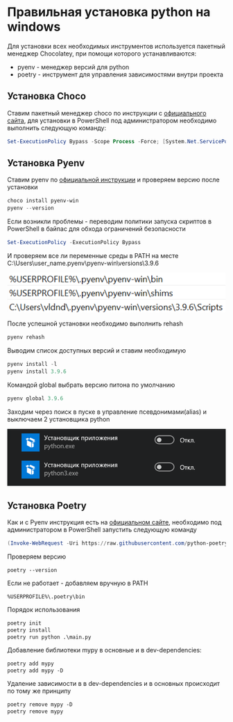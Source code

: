 # Правильная установка python на windows
Для установки всех необходимых инструментов используется пакетный менеджер Chocolatey, при помощи которого устанавливаются:  
* pyenv - менеджер версий для python
* poetry - инструмент для управления зависимостями внутри проекта   

## **Установка Choco**  
Ставим пакетный менеджер choсo по инструкции с [официального сайта](https://chocolatey.org/install), для установки в PowerShell под администратором необходимо выполнить следующую команду:
``` PowerShell
Set-ExecutionPolicy Bypass -Scope Process -Force; [System.Net.ServicePointManager]::SecurityProtocol = [System.Net.ServicePointManager]::SecurityProtocol -bor 3072; iex ((New-Object System.Net.WebClient).DownloadString('https://community.chocolatey.org/install.ps1'))
```
## **Установка Pyenv**
Ставим pyenv по [официальной инструкции](https://pyenv-win.github.io/pyenv-win/#installation) и проверяем версию после установки

``` PowerShell
choco install pyenv-win
pyenv --version
```

Если возникли проблемы - переводим политики запуска скриптов в PowerShell в байпас для обхода ограничений безопасности

```PowerShell
Set-ExecutionPolicy -ExecutionPolicy Bypass
```

И проверяем все ли переменные среды в PATH на месте
C:\Users\user_name\.pyenv\pyenv-win\versions\3.9.6  

<p align="center">
  <img src="img/pyenv_install.png"
  alt="Проверка переменных среды в PATH">
</p>

После успешной установки необходимо выполнить rehash 

``` PowerShell
pyenv rehash
```
Выводим список доступных версий и ставим необходимую

``` PowerShell
pyenv install -l
pyenv install 3.9.6
```

Командой global выбрать версию питона по умолчанию

``` PowerShell
pyenv global 3.9.6
```

Заходим через поиск в пуске в управление псевдонимами(alias) и выключаем 2 установщика python  

<p align="center">
  <img src="img/py_win_install.png"
  alt="alias">
</p>

<!-- ![alias](/img/py_win_install.png) -->


## **Установка Poetry**
Как и с Pyenv инструкция есть на [официальном сайте](https://python-poetry.org/docs/), необходимо под администратором в PowerShell запустить следующую команду

``` PowerShell
(Invoke-WebRequest -Uri https://raw.githubusercontent.com/python-poetry/poetry/master/get-poetry.py -UseBasicParsing).Content | python -
```

Проверяем версию
```
poetry --version
```
Если не работает - добавляем вручную в PATH
```
%USERPROFILE%\.poetry\bin
```
Порядок использования 
```
poetry init
poetry install
poetry run python .\main.py
```

Добавление библиотеки mypy в основные и в dev-dependencies:
```
poetry add mypy
poetry add mypy -D
```

Удаление зависимости в в dev-dependencies и в основных происходит по тому же принципу
```
poetry remove mypy -D 
poetry remove mypy
```
